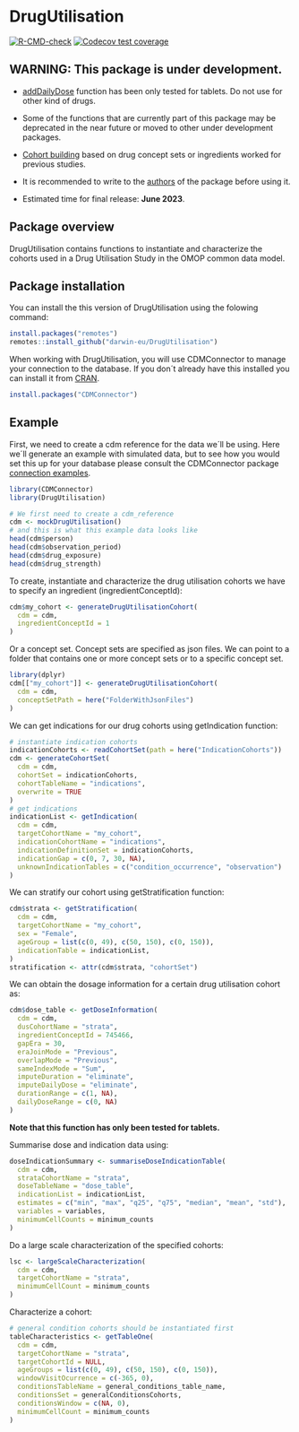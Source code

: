 
<!-- README.md is generated from README.Rmd. Please edit that file -->

# DrugUtilisation

<!-- badges: start -->

[![R-CMD-check](https://github.com/darwin-eu/DrugUtilisation/actions/workflows/R-CMD-check.yaml/badge.svg)](https://github.com/darwin-eu/DrugUtilisation/actions/workflows/R-CMD-check.yaml)
[![Codecov test
coverage](https://codecov.io/gh/darwin-eu/DrugUtilisation/branch/main/graph/badge.svg)](https://app.codecov.io/gh/darwin-eu/DrugUtilisation?branch=main)
<!-- badges: end -->

## WARNING: This package is under development.

- [addDailyDose](https://github.com/darwin-eu/DrugUtilisation/R/addDailyDose.R)
  function has been only tested for tablets. Do not use for other kind of drugs.

- Some of the functions that are currently part of this package may be
  deprecated in the near future or moved to other under development
  packages.

- [Cohort
  building](https://github.com/darwin-eu/DrugUtilisation/R/generateDrugUtilisationCohort.R)
  based on drug concept sets or ingredients worked for previous studies.

- It is recommended to write to the
  [authors](https://github.com/darwin-eu/DrugUtilisation/DESCRIPTION) of
  the package before using it.

- Estimated time for final release: **June 2023**.

## Package overview

DrugUtilisation contains functions to instantiate and characterize the
cohorts used in a Drug Utilisation Study in the OMOP common data model.

## Package installation

You can install the this version of DrugUtilisation using the folowing
command:

``` r
install.packages("remotes")
remotes::install_github("darwin-eu/DrugUtilisation")
```

When working with DrugUtilisation, you will use CDMConnector to manage
your connection to the database. If you don´t already have this
installed you can install it from
[CRAN](https://CRAN.R-project.org/package=CDMConnector).

``` r
install.packages("CDMConnector")
```

## Example

First, we need to create a cdm reference for the data we´ll be using.
Here we´ll generate an example with simulated data, but to see how you
would set this up for your database please consult the CDMConnector
package [connection
examples](https://darwin-eu.github.io/CDMConnector/articles/DBI_connection_examples.html).

``` r
library(CDMConnector)
library(DrugUtilisation)

# We first need to create a cdm_reference
cdm <- mockDrugUtilisation()
# and this is what this example data looks like
head(cdm$person)
head(cdm$observation_period)
head(cdm$drug_exposure)
head(cdm$drug_strength)
```

To create, instantiate and characterize the drug utilisation cohorts we
have to specify an ingredient (ingredientConceptId):

``` r
cdm$my_cohort <- generateDrugUtilisationCohort(
  cdm = cdm,
  ingredientConceptId = 1
)
```

Or a concept set. Concept sets are specified as json files. We can point
to a folder that contains one or more concept sets or to a specific
concept set.

``` r
library(dplyr)
cdm[["my_cohort"]] <- generateDrugUtilisationCohort(
  cdm = cdm,
  conceptSetPath = here("FolderWithJsonFiles")
)
```

We can get indications for our drug cohorts using getIndication
function:

``` r
# instantiate indication cohorts
indicationCohorts <- readCohortSet(path = here("IndicationCohorts"))
cdm <- generateCohortSet(
  cdm = cdm,
  cohortSet = indicationCohorts,
  cohortTableName = "indications",
  overwrite = TRUE
)
# get indications
indicationList <- getIndication(
  cdm = cdm,
  targetCohortName = "my_cohort",
  indicationCohortName = "indications",
  indicationDefinitionSet = indicationCohorts,
  indicationGap = c(0, 7, 30, NA),
  unknownIndicationTables = c("condition_occurrence", "observation")
)
```

We can stratify our cohort using getStratification function:

``` r
cdm$strata <- getStratification(
  cdm = cdm,
  targetCohortName = "my_cohort",
  sex = "Female",
  ageGroup = list(c(0, 49), c(50, 150), c(0, 150)),
  indicationTable = indicationList,
)
stratification <- attr(cdm$strata, "cohortSet")
```

We can obtain the dosage information for a certain drug utilisation
cohort as:

``` r
cdm$dose_table <- getDoseInformation(
  cdm = cdm,
  dusCohortName = "strata",
  ingredientConceptId = 745466,
  gapEra = 30,
  eraJoinMode = "Previous",
  overlapMode = "Previous",
  sameIndexMode = "Sum", 
  imputeDuration = "eliminate",
  imputeDailyDose = "eliminate",
  durationRange = c(1, NA),
  dailyDoseRange = c(0, NA)
)
```

**Note that this function has only been tested for tablets.**

Summarise dose and indication data using:

``` r
doseIndicationSummary <- summariseDoseIndicationTable(
  cdm = cdm,
  strataCohortName = "strata",
  doseTableName = "dose_table",
  indicationList = indicationList,
  estimates = c("min", "max", "q25", "q75", "median", "mean", "std"),
  variables = variables,
  minimumCellCounts = minimum_counts
)
```

Do a large scale characterization of the specified cohorts:

``` r
lsc <- largeScaleCharacterization(
  cdm = cdm,
  targetCohortName = "strata",
  minimumCellCount = minimum_counts
)
```

Characterize a cohort:

``` r
# general condition cohorts should be instantiated first
tableCharacteristics <- getTableOne(
  cdm = cdm,
  targetCohortName = "strata",
  targetCohortId = NULL,
  ageGroups = list(c(0, 49), c(50, 150), c(0, 150)),
  windowVisitOcurrence = c(-365, 0),
  conditionsTableName = general_conditions_table_name,
  conditionsSet = generalConditionsCohorts,
  conditionsWindow = c(NA, 0),
  minimumCellCount = minimum_counts
)
```

